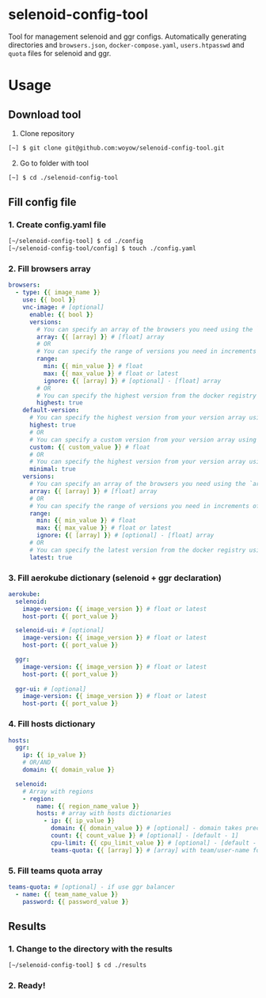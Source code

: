 # selenoid-config-tool
Tool for management selenoid and ggr configs. 
Automatically generating directories and `browsers.json`, `docker-compose.yaml`, `users.htpasswd` and `quota` files for selenoid and ggr.

# Usage
## Download tool
1. Clone repository
```bash
[~] $ git clone git@github.com:woyow/selenoid-config-tool.git
```
2. Go to folder with tool
```bash
[~] $ cd ./selenoid-config-tool
```

## Fill config file

### 1. Create config.yaml file
```bash
[~/selenoid-config-tool] $ cd ./config
[~/selenoid-config-tool/config] $ touch ./config.yaml
```

### 2. Fill browsers array
```yaml
browsers:
  - type: {{ image_name }}
    use: {{ bool }}
    vnc-image: # [optional]
      enable: {{ bool }}
      versions:
        # You can specify an array of the browsers you need using the `array` key
        array: {{ [array] }} # [float] array
        # OR
        # You can specify the range of versions you need in increments of 1 using the `range` key
        range:
          min: {{ min_value }} # float
          max: {{ max_value }} # float or latest
          ignore: {{ [array] }} # [optional] - [float] array
        # OR
        # You can specify the highest version from the docker registry using the `highest` key
        highest: true
    default-version:
      # You can specify the highest version from your version array using the `highest` key
      highest: true
      # OR
      # You can specify a custom version from your version array using the `custom` key.
      custom: {{ custom_value }} # float
      # OR
      # You can specify the highest version from your version array using the `minimal` key
      minimal: true
    versions:
      # You can specify an array of the browsers you need using the `array` key
      array: {{ [array] }} # [float] array
      # OR
      # You can specify the range of versions you need in increments of 1 using the `range` key
      range:
        min: {{ min_value }} # float
        max: {{ max_value }} # float or latest
        ignore: {{ [array] }} # [optional] - [float] array
      # OR
      # You can specify the latest version from the docker registry using the `latest` key
      latest: true
```

### 3. Fill aerokube dictionary (selenoid + ggr declaration)
```yaml
aerokube:
  selenoid:
    image-version: {{ image_version }} # float or latest
    host-port: {{ port_value }}

  selenoid-ui: # [optional]
    image-version: {{ image_version }} # float or latest
    host-port: {{ port_value }}

  ggr:
    image-version: {{ image_version }} # float or latest
    host-port: {{ port_value }}
    
  ggr-ui: # [optional]
    image-version: {{ image_version }} # float or latest
    host-port: {{ port_value }}
```

### 4. Fill hosts dictionary
```yaml
hosts:
  ggr:
    ip: {{ ip_value }}
    # OR/AND
    domain: {{ domain_value }}

  selenoid:
    # Array with regions
    - region:
        name: {{ region_name_value }}
        hosts: # array with hosts dictionaries
          - ip: {{ ip_value }}
            domain: {{ domain_value }} # [optional] - domain takes precedence over ip
            count: {{ count_value }} # [optional] - [default - 1]
            cpu-limit: {{ cpu_limit_value }} # [optional] - [default - 1]
            teams-quota: {{ [array] }} # [array] with team/user-name for quota
```

### 5. Fill teams quota array
```yaml
teams-quota: # [optional] - if use ggr balancer
  - name: {{ team_name_value }}
    password: {{ password_value }}
```

## Results
### 1. Change to the directory with the results
```bash
[~/selenoid-config-tool] $ cd ./results
```
### 2. Ready!